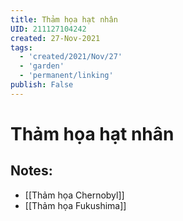 ```yaml
---
title: Thảm họa hạt nhân
UID: 211127104242
created: 27-Nov-2021
tags:
  - 'created/2021/Nov/27'
  - 'garden'
  - 'permanent/linking'
publish: False
---
```

# Thảm họa hạt nhân

## Notes:
- [[Thảm họa Chernobyl]]
- [[Thảm họa Fukushima]]



